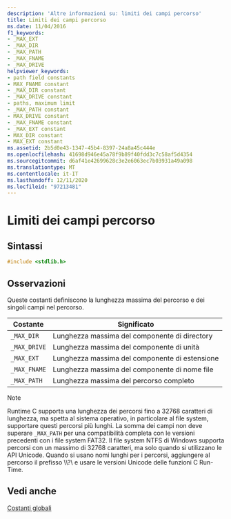 ```yaml
---
description: 'Altre informazioni su: limiti dei campi percorso'
title: Limiti dei campi percorso
ms.date: 11/04/2016
f1_keywords:
- _MAX_EXT
- _MAX_DIR
- _MAX_PATH
- _MAX_FNAME
- _MAX_DRIVE
helpviewer_keywords:
- path field constants
- MAX_FNAME constant
- _MAX_DIR constant
- _MAX_DRIVE constant
- paths, maximum limit
- _MAX_PATH constant
- MAX_DRIVE constant
- _MAX_FNAME constant
- _MAX_EXT constant
- MAX_DIR constant
- MAX_EXT constant
ms.assetid: 2b5d0e43-1347-45b4-8397-24a8a45c444e
ms.openlocfilehash: 41698d946e45a78f9b89f40fdd3c7c58af5d4354
ms.sourcegitcommit: d6af41e42699628c3e2e6063ec7b03931a49a098
ms.translationtype: MT
ms.contentlocale: it-IT
ms.lasthandoff: 12/11/2020
ms.locfileid: "97213481"
---
```

# <a name="path-field-limits"></a>Limiti dei campi percorso

## <a name="syntax"></a>Sintassi

```cpp
#include <stdlib.h>
```

## <a name="remarks"></a>Osservazioni

Queste costanti definiscono la lunghezza massima del percorso e dei singoli campi nel percorso.

|Costante|Significato|
|--------------|-------------|
|`_MAX_DIR`|Lunghezza massima del componente di directory|
|`_MAX_DRIVE`|Lunghezza massima del componente di unità|
|`_MAX_EXT`|Lunghezza massima del componente di estensione|
|`_MAX_FNAME`|Lunghezza massima del componente di nome file|
|`_MAX_PATH`|Lunghezza massima del percorso completo|

> [!NOTE]
> Runtime C supporta una lunghezza dei percorsi fino a 32768 caratteri di lunghezza, ma spetta al sistema operativo, in particolare al file system, supportare questi percorsi più lunghi. La somma dei campi non deve superare `_MAX_PATH` per una compatibilità completa con le versioni precedenti con i file system FAT32. Il file system NTFS di Windows supporta percorsi con un massimo di 32768 caratteri, ma solo quando si utilizzano le API Unicode. Quando si usano nomi lunghi per i percorsi, aggiungere al percorso il prefisso \\\\?\ e usare le versioni Unicode delle funzioni C Run-Time.

## <a name="see-also"></a>Vedi anche

[Costanti globali](../c-runtime-library/global-constants.md)
